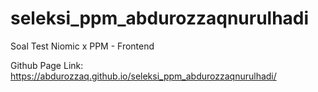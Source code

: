 # seleksi_ppm_abdurozzaqnurulhadi
Soal Test Niomic x PPM - Frontend


Github Page Link: https://abdurozzaq.github.io/seleksi_ppm_abdurozzaqnurulhadi/
